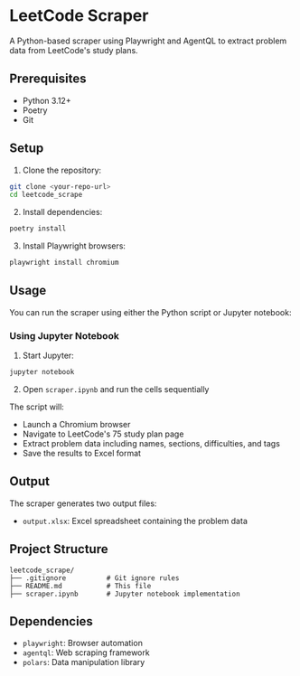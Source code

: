 # LeetCode Scraper

A Python-based scraper using Playwright and AgentQL to extract problem data from LeetCode's study plans.

## Prerequisites

- Python 3.12+
- Poetry
- Git

## Setup

1. Clone the repository:
```bash
git clone <your-repo-url>
cd leetcode_scrape
```

2. Install dependencies:
```bash
poetry install
```

3. Install Playwright browsers:
```bash
playwright install chromium
```

## Usage

You can run the scraper using either the Python script or Jupyter notebook:

### Using Jupyter Notebook
1. Start Jupyter:
```bash
jupyter notebook
```

2. Open `scraper.ipynb` and run the cells sequentially

The script will:
- Launch a Chromium browser
- Navigate to LeetCode's 75 study plan page
- Extract problem data including names, sections, difficulties, and tags
- Save the results to  Excel format

## Output

The scraper generates two output files:
- `output.xlsx`: Excel spreadsheet containing the problem data

## Project Structure

```
leetcode_scrape/
├── .gitignore          # Git ignore rules
├── README.md           # This file
├── scraper.ipynb       # Jupyter notebook implementation
```

## Dependencies

- `playwright`: Browser automation
- `agentql`: Web scraping framework
- `polars`: Data manipulation library
